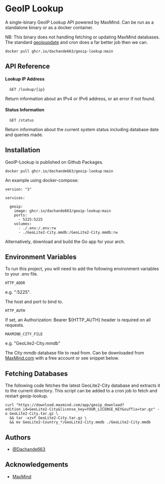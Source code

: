 # GeoIP Lookup

A single-binary GeoIP Lookup API powered by MaxMind. Can be run as a standalone binary or as a docker container.

NB: This binary does not handling fetching or updating MaxMind databases. The standard [geoipupdate](https://github.com/maxmind/geoipupdate) and cron does a far better job then we can.

```docker pull ghcr.io/dachande663/geoip-lookup:main```


## API Reference

#### Lookup IP Address

```http
  GET /lookup/{ip}
```

Return information about an IPv4 or IPv6 address, or an error if not found.

#### Status Information

```http
  GET /status
```

Return information about the current system status including database date and queries made.


## Installation

GeoIP-Lookup is published on Github Packages.

```docker pull ghcr.io/dachande663/geoip-lookup:main```

An example using docker-compose:

````
version: "3"

services:

  geoip:
    image: ghcr.io/dachande663/geoip-lookup:main
    ports:
      - 5225:5225
    volumes:
      - ./.env:/.env:rw
      - ./GeoLite2-City.mmdb:/GeoLite2-City.mmdb:rw
````

Alternatively, download and build the Go app for your arch.


## Environment Variables

To run this project, you will need to add the following environment variables to your .env file.

`HTTP_ADDR`

e.g. ":5225".

The host and port to bind to.

`HTTP_AUTH`

If set, an Authorization: Bearer ${HTTP_AUTH} header is required on all requests.

`MAXMIND_CITY_FILE`

e.g. "GeoLite2-City.mmdb"

The City mmdb database file to read from. Can be downloaded from [MaxMind.com](https://www.maxmind.com) with a free account or see snippet below.


## Fetching Databases

The following code fetches the latest GeoLite2-City database and extracts it to the current directory. This script can be added to a cron job to fetch and restart geoip-lookup.

````
curl "https://download.maxmind.com/app/geoip_download?edition_id=GeoLite2-City&license_key=YOUR_LICENSE_KEY&suffix=tar.gz" -o GeoLite2-City.tar.gz \
  && tar -xzvf GeoLite2-City.tar.gz \
  && mv GeoLite2-Country_*/GeoLite2-City.mmdb ./GeoLite2-City.mmdb
````


## Authors

- [@Dachande663](https://www.github.com/Dachande663)


## Acknowledgements

 - [MaxMind](https://www.maxmind.com)
 
